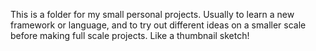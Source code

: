 This is a folder for my small personal projects. Usually to learn a new framework or language, and to try out different ideas on a smaller scale before making full scale projects. Like a thumbnail sketch!
